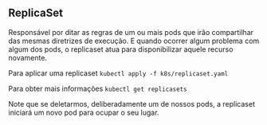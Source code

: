 ## ReplicaSet

Responsável por ditar as regras de um ou mais pods que irão compartilhar das
mesmas diretrizes de execução.
E quando ocorrer algum problema com algum dos pods, o replicaset atua para
disponibilizar aquele recurso novamente.

Para aplicar uma replicaset
`kubectl apply -f k8s/replicaset.yaml`

Para obter mais informações
`kubectl get replicasets`

Note que se deletarmos, deliberadamente um de nossos pods, a replicaset iniciará
um novo pod para ocupar o seu lugar.
